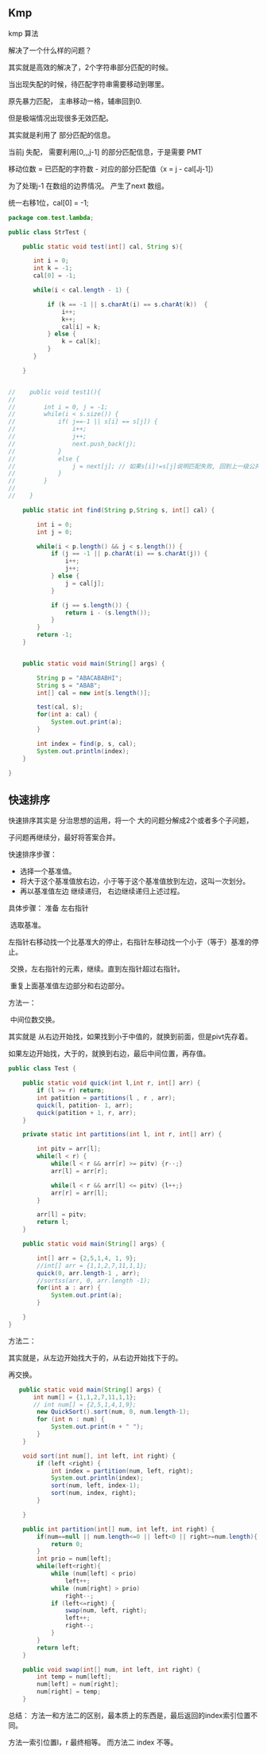 ## Kmp

kmp 算法

解决了一个什么样的问题？

其实就是高效的解决了，2个字符串部分匹配的时候。

当出现失配的时候，待匹配字符串需要移动到哪里。

原先暴力匹配， 主串移动一格，辅串回到0.

但是极端情况出现很多无效匹配。



其实就是利用了  部分匹配的信息。

当前j 失配， 需要利用[0,,,j-1] 的部分匹配信息，于是需要 PMT

移动位数 = 已匹配的字符数 - 对应的部分匹配值（x = j - cal[Jj-1]）

为了处理j-1 在数组的边界情况。 产生了next 数组。

统一右移1位，cal[0] = -1;



```java
package com.test.lambda;

public class StrTest {

    public static void test(int[] cal, String s){

       int i = 0;
       int k = -1;
       cal[0] = -1;

       while(i < cal.length - 1) {

           if (k == -1 || s.charAt(i) == s.charAt(k))  {
               i++;
               k++;
               cal[i] = k;
           } else {
               k = cal[k];
           }
       }

    }


//    public void test1(){
//
//        int i = 0, j = -1;
//        while(i < s.size()) {
//            if( j==-1 || s[i] == s[j]) {
//                i++;
//                j++;
//                next.push_back(j);
//            }
//            else {
//                j = next[j]; // 如果s[i]!=s[j]说明匹配失败, 回到上一级公共前后缀处
//            }
//        }
//
//    }

    public static int find(String p,String s, int[] cal) {

        int i = 0;
        int j = 0;

        while(i < p.length() && j < s.length()) {
            if (j == -1 || p.charAt(i) == s.charAt(j)) {
                i++;
                j++;
            } else {
                j = cal[j];
            }

            if (j == s.length()) {
                return i - (s.length());
            }
        }
        return -1;
    }


    public static void main(String[] args) {

        String p = "ABACABABHI";
        String s = "ABAB";
        int[] cal = new int[s.length()];

        test(cal, s);
        for(int a: cal) {
            System.out.print(a);
        }

        int index = find(p, s, cal);
        System.out.println(index);
    }

}
```

## 快速排序

快速排序其实是 分治思想的运用，将一个 大的问题分解成2个或者多个子问题，

子问题再继续分，最好将答案合并。

快速排序步骤：

- 选择一个基准值。
- 将大于这个基准值放右边，小于等于这个基准值放到左边，这叫一次划分。
- 再以基准值左边 继续递归， 右边继续递归上述过程。



具体步骤： 准备 左右指针

​						选取基准。

​						左指针右移动找一个比基准大的停止，右指针左移动找一个小于（等于）基准的停止。

​						交换，左右指针的元素，继续。直到左指针超过右指针。

​					重复上面基准值左边部分和右边部分。





方法一：

​	中间位数交换。

其实就是 从右边开始找，如果找到小于中值的，就换到前面，但是pivt先存着。

如果左边开始找，大于的，就换到右边，最后中间位置，再存值。

```java
public class Test {

    public static void quick(int l,int r, int[] arr) {
        if (l >= r) return;
        int patition = partitions(l , r , arr);
        quick(l, patition- 1, arr);
        quick(patition + 1, r, arr);
    }

    private static int partitions(int l, int r, int[] arr) {

        int pitv = arr[l];
        while(l < r) {
            while(l < r && arr[r] >= pitv) {r--;}
            arr[l] = arr[r];

            while(l < r && arr[l] <= pitv) {l++;}
            arr[r] = arr[l];
        }

        arr[l] = pitv;
        return l;
    }

    public static void main(String[] args) {

        int[] arr = {2,5,1,4, 1, 9};
        //int[] arr = {1,1,2,7,11,1,1};
        quick(0, arr.length-1 , arr);
        //sortss(arr, 0, arr.length -1);
        for(int a : arr) {
            System.out.print(a);
        }

    }
}
```





方法二：

其实就是，从左边开始找大于的，从右边开始找下于的。

再交换。

```java
   public static void main(String[] args) {
       int num[] = {1,1,2,7,11,1,1};
       // int num[] = {2,5,1,4,1,9};
        new QuickSort().sort(num, 0, num.length-1);
        for (int n : num) {
            System.out.print(n + " ");
        }
    }

    void sort(int num[], int left, int right) {
        if (left <right) {
            int index = partition(num, left, right);
            System.out.println(index);
            sort(num, left, index-1);
            sort(num, index, right);
        }

    }

    public int partition(int[] num, int left, int right) {
        if(num==null || num.length<=0 || left<0 || right>=num.length){
            return 0;
        }
        int prio = num[left];
        while(left<right){
            while (num[left] < prio)
                left++;
            while (num[right] > prio)
                right--;
            if (left<=right) {
                swap(num, left, right);
                left++;
                right--;
            }
        }
        return left;
    }

    public void swap(int[] num, int left, int right) {
        int temp = num[left];
        num[left] = num[right];
        num[right] = temp;
    }

```







总结： 方法一和方法二的区别，最本质上的东西是，最后返回的index索引位置不同。

方法一索引位置l，r 最终相等。  而方法二 index 不等。



